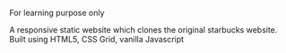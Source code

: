 For learning purpose only

A responsive static website which clones the original starbucks website.
Built using HTML5, CSS Grid, vanilla Javascript
